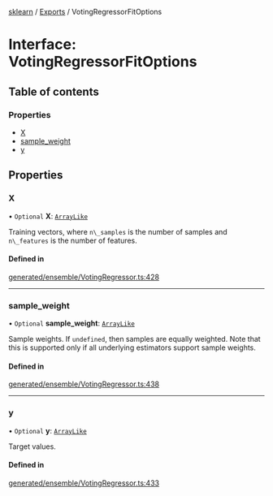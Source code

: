 [sklearn](../readme.md) / [Exports](../modules.md) / VotingRegressorFitOptions

# Interface: VotingRegressorFitOptions

## Table of contents

### Properties

- [X](VotingRegressorFitOptions.md#x)
- [sample\_weight](VotingRegressorFitOptions.md#sample_weight)
- [y](VotingRegressorFitOptions.md#y)

## Properties

### X

• `Optional` **X**: [`ArrayLike`](../modules.md#arraylike)

Training vectors, where `n\_samples` is the number of samples and `n\_features` is the number of features.

#### Defined in

[generated/ensemble/VotingRegressor.ts:428](https://github.com/transitive-bullshit/scikit-learn-ts/blob/367336a/packages/sklearn/src/generated/ensemble/VotingRegressor.ts#L428)

___

### sample\_weight

• `Optional` **sample\_weight**: [`ArrayLike`](../modules.md#arraylike)

Sample weights. If `undefined`, then samples are equally weighted. Note that this is supported only if all underlying estimators support sample weights.

#### Defined in

[generated/ensemble/VotingRegressor.ts:438](https://github.com/transitive-bullshit/scikit-learn-ts/blob/367336a/packages/sklearn/src/generated/ensemble/VotingRegressor.ts#L438)

___

### y

• `Optional` **y**: [`ArrayLike`](../modules.md#arraylike)

Target values.

#### Defined in

[generated/ensemble/VotingRegressor.ts:433](https://github.com/transitive-bullshit/scikit-learn-ts/blob/367336a/packages/sklearn/src/generated/ensemble/VotingRegressor.ts#L433)
